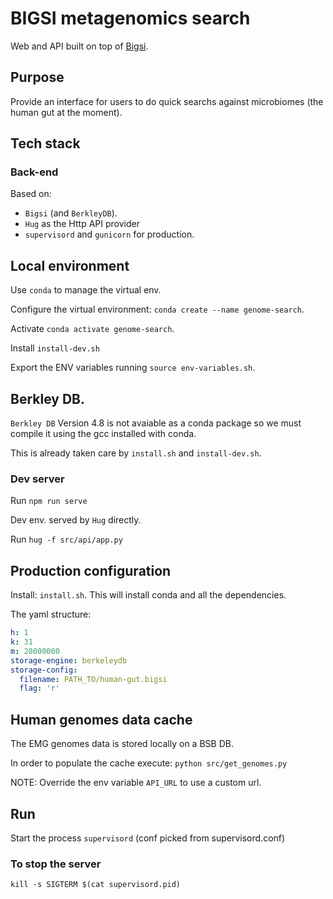 # BIGSI metagenomics search

Web and API built on top of [Bigsi](https://github.com/Phelimb/BIGSI).

## Purpose

Provide an interface for users to do quick searchs against microbiomes (the human gut at the moment).

## Tech stack

### Back-end

Based on:
- `Bigsi` (and `BerkleyDB`).
- `Hug` as the Http API provider
- `supervisord` and `gunicorn` for production.

## Local environment

Use `conda` to manage the virtual env.

Configure the virtual environment: `conda create --name genome-search`.

Activate `conda activate genome-search`.

Install `install-dev.sh`

Export the ENV variables running `source env-variables.sh`.

## Berkley DB.

`Berkley DB` Version 4.8 is not avaiable as a conda package so we must compile it using the gcc installed with conda.

This is already taken care by `install.sh` and `install-dev.sh`.

### Dev server

Run `npm run serve`

Dev env. served by `Hug` directly.

Run `hug -f src/api/app.py`

## Production configuration

Install: `install.sh`. This will install conda and all the dependencies.

The yaml structure:

```yaml
h: 1
k: 31
m: 28000000
storage-engine: berkeleydb
storage-config:
  filename: PATH_TO/human-gut.bigsi
  flag: 'r'
```

## Human genomes data cache

The EMG genomes data is stored locally on a BSB DB.

In order to populate the cache execute: 
`python src/get_genomes.py`

NOTE: Override the env variable `API_URL` to use a custom url.

## Run

Start the process `supervisord` (conf picked from supervisord.conf)

### To stop the server

`kill -s SIGTERM $(cat supervisord.pid)`